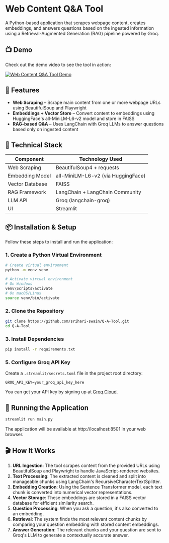# Web Content Q&A Tool

A Python-based application that scrapes webpage content, creates embeddings, and answers questions based on the ingested information using a Retrieval-Augmented Generation (RAG) pipeline powered by Groq.

## 📺 Demo

Check out the demo video to see the tool in action:

[![Web Content Q&A Tool Demo](https://img.youtube.com/vi/Dt6UrN-Nc7A/0.jpg)](https://www.youtube.com/watch?v=Dt6UrN-Nc7A)

## 🚀 Features

- **Web Scraping** – Scrape main content from one or more webpage URLs using BeautifulSoup and Playwright
- **Embeddings + Vector Store** – Convert content to embeddings using HuggingFace's all-MiniLM-L6-v2 model and store in FAISS
- **RAG-based Q&A** – Uses LangChain with Groq LLMs to answer questions based only on ingested content

## 🧠 Technical Stack

| Component | Technology Used |
|-----------|----------------|
| Web Scraping | BeautifulSoup4 + requests |
| Embedding Model | all-MiniLM-L6-v2 (via HuggingFace) |
| Vector Database | FAISS |
| RAG Framework | LangChain + LangChain Community |
| LLM API | Groq (langchain-groq) |
| UI | Streamlit |

## 📦 Installation & Setup

Follow these steps to install and run the application:

### 1. Create a Python Virtual Environment

```bash
# Create virtual environment
python -m venv venv

# Activate virtual environment
# On Windows
venv\Scripts\activate
# On macOS/Linux
source venv/bin/activate
```

### 2. Clone the Repository

```bash
git clone https://github.com/srihari-swain/Q-A-Tool.git
cd Q-A-Tool
```

### 3. Install Dependencies

```bash
pip install -r requirements.txt
```

### 5. Configure Groq API Key

Create a `.streamlit/secrets.toml` file in the project root directory:

```
GROQ_API_KEY=your_groq_api_key_here
```

You can get your API key by signing up at [Groq Cloud](https://console.groq.com/).



## 🚀 Running the Application

```bash
streamlit run main.py
```

The application will be available at http://localhost:8501 in your web browser.

## 🎬 How It Works

1. **URL Ingestion**: The tool scrapes content from the provided URLs using BeautifulSoup and Playwright to handle JavaScript-rendered websites.
2. **Text Processing**: The extracted content is cleaned and split into manageable chunks using LangChain's RecursiveCharacterTextSplitter.
3. **Embedding Creation**: Using the Sentence Transformer model, each text chunk is converted into numerical vector representations.
4. **Vector Storage**: These embeddings are stored in a FAISS vector database for efficient similarity search.
5. **Question Processing**: When you ask a question, it's also converted to an embedding.
6. **Retrieval**: The system finds the most relevant content chunks by comparing your question embedding with stored content embeddings.
7. **Answer Generation**: The relevant chunks and your question are sent to Groq's LLM to generate a contextually accurate answer.
